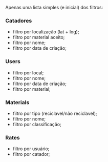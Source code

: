Apenas uma lista simples (e inicial) dos filtros:

### Catadores

* filtro por localização (lat + log);
* filtro por material aceito;
* filtro por nome;
* filtro por data de criação;

### Users

* filtro por local;
* filtro por nome;
* filtro por data de criação;
* filtro por material;

### Materials

* filtro por tipo (reciclavel/não reciclavel);
* filtro por nome;
* filtro por classificação;

### Rates

* filtro por usuário;
* filtro por catador;
